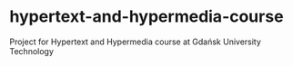 # hypertext-and-hypermedia-course
Project for Hypertext and Hypermedia course at Gdańsk University Technology
